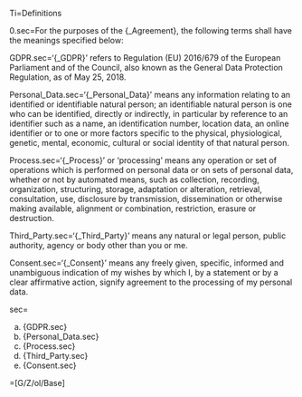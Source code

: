 Ti=Definitions

0.sec=For the purposes of the {_Agreement}, the following terms shall have the meanings specified below:

GDPR.sec=‘{_GDPR}’ refers to Regulation (EU) 2016/679 of the European Parliament and of the Council, also known as the General Data Protection Regulation, as of May 25, 2018.

Personal_Data.sec=‘{_Personal_Data}’ means any information relating to an identified or identifiable natural person; an identifiable natural person is one who can be identified, directly or indirectly, in particular by reference to an identifier such as a name, an identification number, location data, an online identifier or to one or more factors specific to the physical, physiological, genetic, mental, economic, cultural or social identity of that natural person.

Process.sec=‘{_Process}’ or ‘processing’ means any operation or set of operations which is performed on personal data or on sets of personal data, whether or not by automated means, such as collection, recording, organization, structuring, storage, adaptation or alteration, retrieval, consultation, use, disclosure by transmission, dissemination or otherwise making available, alignment or combination, restriction, erasure or destruction.

Third_Party.sec=‘{_Third_Party}’ means any natural or legal person, public authority, agency or body other than you or me.

Consent.sec=‘{_Consent}’ means any freely given, specific, informed and unambiguous indication of my wishes by which I, by a statement or by a clear affirmative action, signify agreement to the processing of my personal data. 

sec=<ol type="a"><li>{GDPR.sec}<li>{Personal_Data.sec}<li>{Process.sec}<li>{Third_Party.sec}<li>{Consent.sec}</ol>

=[G/Z/ol/Base]
